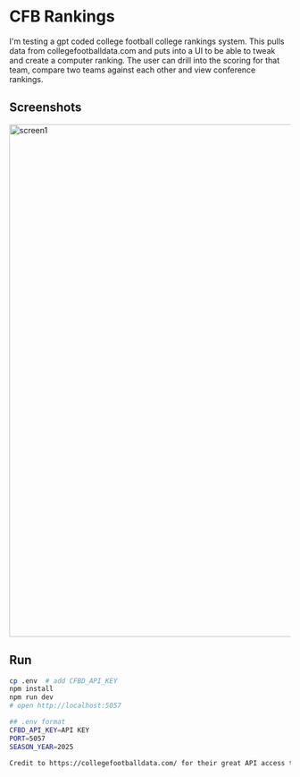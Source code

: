 # CFB Rankings

I'm testing a gpt coded college football college rankings system. This pulls data from collegefootballdata.com and puts into a UI to be able to tweak and create a computer ranking. The user can drill into the scoring for that team, compare two teams against each other and view conference rankings.


## Screenshots
<img width="1907" height="916" alt="screen1" src="https://github.com/user-attachments/assets/9b0c1dc4-9ec7-49bc-b177-42379ec5d883" />


## Run
```bash
cp .env  # add CFBD_API_KEY
npm install
npm run dev
# open http://localhost:5057

## .env format
CFBD_API_KEY=API KEY
PORT=5057
SEASON_YEAR=2025

Credit to https://collegefootballdata.com/ for their great API access to college football data.
